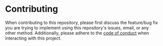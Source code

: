 # Contributing

When contributing to this repository, please first discuss the feature/bug fix you are trying to implement using this repository's issues, email, or any other method. Additionally, please adhere to the [code of conduct](CODE_OF_CONDUCT.md) when interacting with this project. 
